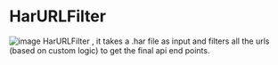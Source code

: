 # HarURLFilter
![image](https://github.com/user-attachments/assets/8d065ab6-e085-4d0a-b413-2fa14d1e7081)
HarURLFilter , it takes a .har file as input and filters all the urls (based on custom logic) to get the final api end points.
